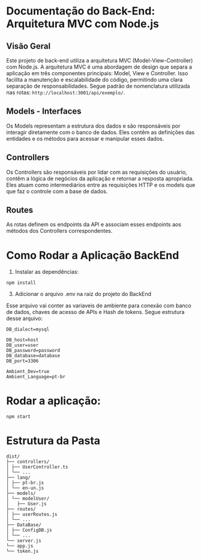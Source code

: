 # Documentação do Back-End: Arquitetura MVC com Node.js

## Visão Geral

Este projeto de back-end utiliza a arquitetura MVC (Model-View-Controller) com Node.js. A arquitetura MVC é uma abordagem de design que separa a aplicação em três componentes principais: Model, View e Controller. Isso facilita a manutenção e escalabilidade do código, permitindo uma clara separação de responsabilidades. Segue padrão de nomenclatura utilizada nas rotas: ```http://localhost:3001/api/exemplo/```.

## Models - Interfaces

Os Models representam a estrutura dos dados e são responsáveis por interagir diretamente com o banco de dados. Eles contêm as definições das entidades e os métodos para acessar e manipular esses dados.

## Controllers

Os Controllers são responsáveis por lidar com as requisições do usuário, contêm a lógica de negócios da aplicação e retornar a resposta apropriada. Eles atuam como intermediários entre as requisições HTTP e os models que que faz o controle com a base de dados.

## Routes

As rotas definem os endpoints da API e associam esses endpoints aos métodos dos Controllers correspondentes.

# Como Rodar a Aplicação BackEnd

1. Instalar as dependências:
```
npm install
```

3. Adicionar o arquivo .env na raiz do projeto do BackEnd

Esse arquivo vai conter as variaveis de ambiente para conexão com banco de dados, chaves de acesso de APIs e Hash de tokens. Segue estrutura desse arquivo:

```
DB_dialect=mysql

DB_host=host
DB_user=user
DB_password=password
DB_database=database
DB_port=3306

Ambient_Dev=true
Ambient_Language=pt-br
```

# Rodar a aplicação:
```
npm start
```

# Estrutura da Pasta

```
dist/
├── controllers/
│ ├── UserController.ts
│ └── ...
├── lang/
│ ├── pt-br.js
│ └── en-un.js
├── models/
│ └── modelUser/
│   ├── User.js
├── routes/
│ ├── userRoutes.js
│ └── ...
├── DataBase/
│ ├── ConfigDB.js
│ └── ...
└── server.js
└── app.js
└── token.js
```

